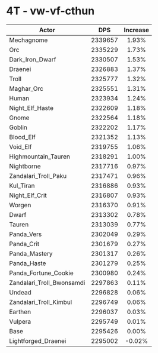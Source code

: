 # 4T - vw-vf-cthun
| Actor | DPS | Increase |
|---|:---:|:---:|
|Mechagnome|2339657|1.93%|
|Orc|2335229|1.73%|
|Dark_Iron_Dwarf|2330507|1.53%|
|Draenei|2326883|1.37%|
|Troll|2325777|1.32%|
|Maghar_Orc|2325551|1.31%|
|Human|2323934|1.24%|
|Night_Elf_Haste|2322609|1.18%|
|Gnome|2322564|1.18%|
|Goblin|2322202|1.17%|
|Blood_Elf|2321352|1.13%|
|Void_Elf|2319755|1.06%|
|Highmountain_Tauren|2318291|1.00%|
|Nightborne|2317716|0.97%|
|Zandalari_Troll_Paku|2317471|0.96%|
|Kul_Tiran|2316886|0.93%|
|Night_Elf_Crit|2316807|0.93%|
|Worgen|2316370|0.91%|
|Dwarf|2313302|0.78%|
|Tauren|2313039|0.77%|
|Panda_Vers|2302049|0.29%|
|Panda_Crit|2301679|0.27%|
|Panda_Mastery|2301317|0.26%|
|Panda_Haste|2301279|0.25%|
|Panda_Fortune_Cookie|2300980|0.24%|
|Zandalari_Troll_Bwonsamdi|2297863|0.11%|
|Undead|2296828|0.06%|
|Zandalari_Troll_Kimbul|2296749|0.06%|
|Earthen|2296037|0.03%|
|Vulpera|2295749|0.01%|
|Base|2295426|0.00%|
|Lightforged_Draenei|2295002|-0.02%|
